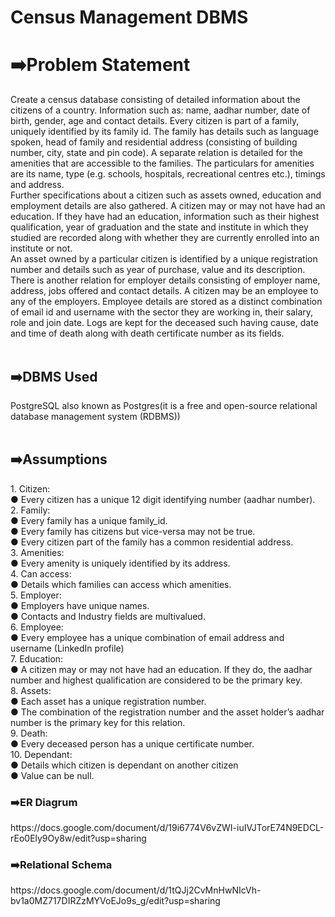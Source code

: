 # Census Management DBMS
<h1>➡️Problem Statement</h1>
Create a census database consisting of detailed information about the citizens of a country.
Information such as: name, aadhar number, date of birth, gender, age and contact details. Every
citizen is part of a family, uniquely identified by its family id. The family has details such as language
spoken, head of family and residential address (consisting of building number, city, state and pin
code). A separate relation is detailed for the amenities that are accessible to the families. The
particulars for amenities are its name, type (e.g. schools, hospitals, recreational centres etc.),
timings and address.<br>
Further specifications about a citizen such as assets owned, education and employment details are
also gathered. A citizen may or may not have had an education. If they have had an education,
information such as their highest qualification, year of graduation and the state and institute in
which they studied are recorded along with whether they are currently enrolled into an institute
or not.<br>
An asset owned by a particular citizen is identified by a unique registration number and details
such as year of purchase, value and its description.
There is another relation for employer details consisting of employer name, address, jobs offered
and contact details. A citizen may be an employee to any of the employers. Employee details are
stored as a distinct combination of email id and username with the sector they are working in,
their salary, role and join date. Logs are kept for the deceased such having cause, date and time of
death along with death certificate number as its fields.<br>
<br>
<h2>➡️DBMS Used</h2>
PostgreSQL also known as Postgres(it is a free and open-source relational database management system (RDBMS))<br>
<br>
<h2>➡️Assumptions</h2>
1. Citizen:<br>
● Every citizen has a unique 12 digit identifying number (aadhar number).<br>
2. Family:<br>
● Every family has a unique family_id.<br>
● Every family has citizens but vice-versa may not be true.<br>
● Every citizen part of the family has a common residential address.<br>
3. Amenities:<br>
● Every amenity is uniquely identified by its address.<br>
4. Can access:<br>
● Details which families can access which amenities.<br>
5. Employer:<br>
● Employers have unique names.<br>
● Contacts and Industry fields are multivalued.<br>
6. Employee:<br>
● Every employee has a unique combination of email address and username
(LinkedIn profile)<br>
7. Education:<br>
● A citizen may or may not have had an education. If they do, the aadhar number and
highest qualification are considered to be the primary key.<br>
8. Assets:<br>
● Each asset has a unique registration number.<br>
● The combination of the registration number and the asset holder’s aadhar number
is the primary key for this relation.<br>
9. Death:<br>
● Every deceased person has a unique certificate number.<br>
10. Dependant:<br>
● Details which citizen is dependant on another citizen<br>
● Value can be null.<br>
<h3>➡️ER Diagrum</h3>
https://docs.google.com/document/d/19i6774V6vZWI-iuIVJTorE74N9EDCL-rEo0Ely9Oy8w/edit?usp=sharing
<h3>➡️Relational Schema</h3>
https://docs.google.com/document/d/1tQJj2CvMnHwNIcVh-bv1a0MZ717DIRZzMYVoEJo9s_g/edit?usp=sharing
